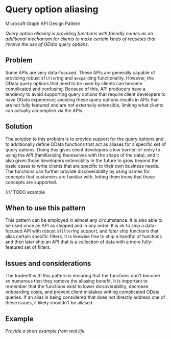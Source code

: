 # Query option aliasing

Microsoft Graph API Design Pattern

*Query option aliasing is providing functions with friendly names as an additional mechanism for clients to make certain kinds of requests that involve the use of OData query options.*

## Problem

Some APIs are very data-focused.
These APIs are generally capable of providing robust `$fitler`ing and `$expand`ing functionality.
However, the OData query options that need to be used by clients can become complicated and confusing.
Because of this, API producers have a tendency to avoid supporting query options that require client developers to have OData experience; avoiding these query options results in APIs that are not fully featured and are not externally extensible, limiting what clients can actually accomplish via the APIs.

## Solution

The solution to this problem is to provide support for the query options and to additionally define OData functions that act as aliases for a specific set of query options.
Doing this gives client developers a low barrier-of-entry to using the API (familiarizing themselves with the shape of the data), and it also gives those developers extensiblity in the future to grow beyond the basic cases to write clients that are specific to their own business needs.
The functions can further provide discoverability by using names for concepts that customers are familiar with, letting them know that those concepts are supported.

//// TODO example

## When to use this pattern

This pattern can be employed in almost any circumstance.
It is also able to be used once an API as shipped and in any order.
It is ok to ship a data-focused API with robust `$filter`ing support, and *later* ship functions that alias certain specific filters.
It is likewise fine to ship a handful of functions and then later ship an API that is a collection of data with a more fully-featured set of filters.

## Issues and considerations

The tradeoff with this pattern is ensuring that the functions don't become so numerous that they remove the aliasing benefit.
It is important to remember that the functions exist to lower dicsoverability, decrease onboarding costs, and prevent client mistakes writing complicated OData queries.
If an alias is being considered that does not directly address one of these issues, it likely shouldn't be aliased.

## Example

*Provide a short example from real life.*
